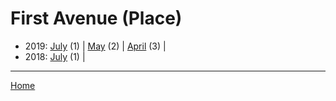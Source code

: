 # First Avenue (Place)

  * 2019: 
      [July](./first-avenue-place-2019-07.md) (1) | 
      [May](./first-avenue-place-2019-05.md) (2) | 
      [April](./first-avenue-place-2019-04.md) (3) | 
  * 2018: 
      [July](./first-avenue-place-2018-07.md) (1) | 

----

[Home](../)
